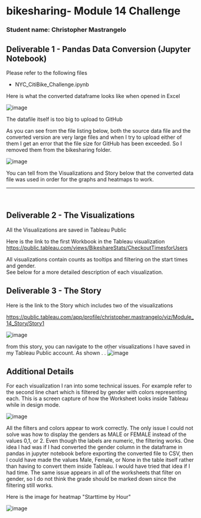 # bikesharing- Module 14 Challenge
### Student name: Christopher Mastrangelo 

## Deliverable 1 - Pandas Data Conversion (Jupyter Notebook) 

Please refer to the following files
- NYC_CitiBike_Challenge.ipynb

Here is what the converted dataframe looks like when opened in Excel 

![image](https://user-images.githubusercontent.com/86205000/135773390-c2e2c653-6119-489d-b2ce-38326afa4e78.png)


The datafile itself is too big to upload to GitHub

As you can see from the file listing below, both the source data file and the converted version are very large files and when I try to upload either of them I get an error that the file size for GitHub has been exceeded.  So I removed them from the bikesharing folder. 

![image](https://user-images.githubusercontent.com/86205000/135783678-c4021f1c-45d3-49f8-96b4-91591fa08946.png)

You can tell from the Visualizations and Story below that the converted data file was used in order for the graphs and heatmaps to work. 


<hr><br>

## Deliverable 2 - The Visualizations
 
All the Visualizations are saved in Tableau Public

Here is the link to the first Workbook in the Tableau visualization <br>
https://public.tableau.com/views/BikeshareStats/CheckoutTimesforUsers

All visualizations contain counts as tooltips and filtering on the start times and gender.   
See below for a more detailed description of each visualization.

## Deliverable 3 - The Story

Here is the link to the Story which includes two of the visualizations <BR>
 
<a href="https://public.tableau.com/shared/274X99JJN">https://public.tableau.com/app/profile/christopher.mastrangelo/viz/Module_14_Story/Story1</a>
 
 ![image](https://user-images.githubusercontent.com/86205000/135783504-7d9c742e-5890-42fe-ae79-bf09fe8fc28d.png)
 
 from this story, you can navigate to the other visualizations I have saved in my Tableau Public account.  As shown . . 
 ![image](https://user-images.githubusercontent.com/86205000/135783352-1ca22dcc-caef-4a18-9374-8e746c5e6404.png)


## Additional Details
 
For each visualization I ran into some technical issues.  For example refer to the second line chart which is filtered by gender with colors representing each. 
 This is a screen capture of how the Worksheet looks inside Tableau while in design mode. <BR>
 
 ![image](https://user-images.githubusercontent.com/86205000/135784550-2b59a958-fb68-4e57-b23d-b74f7afdef5c.png)

All the filters and colors appear to work correctly.  The only issue I could not solve was how to display the genders as MALE or FEMALE instead of the values 0,1, or 2. Even though the labels are numeric, the filtering works.  One idea I had was if  I had converted the gender column in the dataframe in pandas in jupyter notebook before exporting the converted file to CSV, then I could have made the values Male, Female, or None in the table itself rather than having to convert them inside Tableau.  I would have tried that idea if I had time.   The same issue appears in all of the worksheets that filter on gender, so I do not think the grade should be marked down since the filtering still works.
 
Here is the image for heatmap "Starttime by Hour"
 
 
 ![image](https://user-images.githubusercontent.com/86205000/135785781-caf65cde-908b-407d-9259-c3ed6c1522eb.png)

 
 
 
 
 
 
